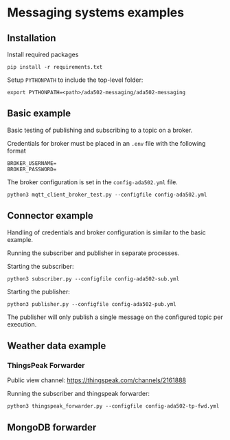 # Messaging systems examples

## Installation

Install required packages

```
pip install -r requirements.txt
```

Setup `PYTHONPATH` to include the top-level folder:

```
export PYTHONPATH=<path>/ada502-messaging/ada502-messaging
```

## Basic example

Basic testing of publishing and subscribing to a topic on a broker.

Credentials for broker must be placed in an `.env` file with the following format

```
BROKER_USERNAME=
BROKER_PASSWORD=
```

The broker configuration is set in the `config-ada502.yml` file.

```
python3 mqtt_client_broker_test.py --configfile config-ada502.yml 
```

## Connector example

Handling of credentials and broker configuration is similar to the basic example.

Running the subscriber and publisher in separate processes.

Starting the subscriber:

```
python3 subscriber.py --configfile config-ada502-sub.yml 
```

Starting the publisher:

``` 
python3 publisher.py --configfile config-ada502-pub.yml 
```

The publisher will only publish a single message on the configured topic per execution.

## Weather data example

### ThingsPeak Forwarder

Public view channel: https://thingspeak.com/channels/2161888

Running the subscriber and thingspeak forwarder:

```
python3 thingspeak_forwarder.py --configfile config-ada502-tp-fwd.yml 
```

## MongoDB forwarder

